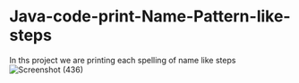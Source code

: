 # Java-code-print-Name-Pattern-like-steps
In ths project we are printing each spelling of name like steps
![Screenshot (436)](https://github.com/RishabhRaj240/Java-code-print-Name-Pattern-like-steps/assets/155876855/59195008-3748-4ea3-a493-7022cf8b0ba6)
